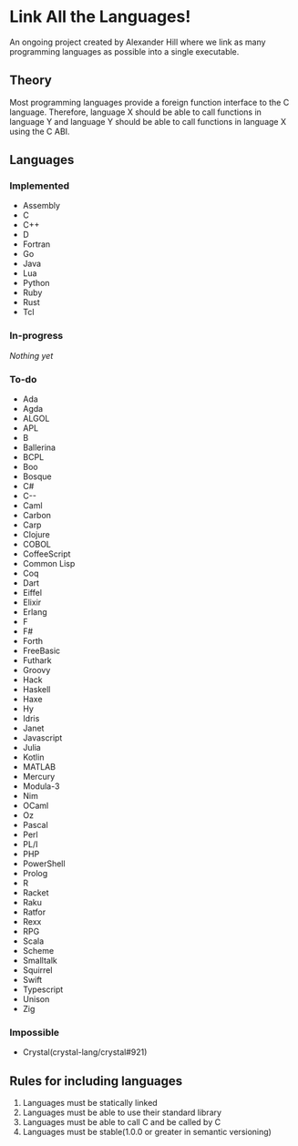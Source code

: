# Link All the Languages!

An ongoing project created by Alexander Hill where we link as many programming languages as possible into a single executable.

## Theory

Most programming languages provide a foreign function interface to the C language. Therefore, language X should be able to call functions in language Y and language Y should be able to call functions in language X using the C ABI.

## Languages

### Implemented

- Assembly
- C
- C++
- D
- Fortran
- Go
- Java
- Lua
- Python
- Ruby
- Rust
- Tcl

### In-progress

*Nothing yet*

### To-do

- Ada
- Agda
- ALGOL
- APL
- B
- Ballerina
- BCPL
- Boo
- Bosque
- C#
- C--
- Caml
- Carbon
- Carp
- Clojure
- COBOL
- CoffeeScript
- Common Lisp
- Coq
- Dart
- Eiffel
- Elixir
- Erlang
- F
- F#
- Forth
- FreeBasic
- Futhark
- Groovy
- Hack
- Haskell
- Haxe
- Hy
- Idris
- Janet
- Javascript
- Julia
- Kotlin
- MATLAB
- Mercury
- Modula-3
- Nim
- OCaml
- Oz
- Pascal
- Perl
- PL/I
- PHP
- PowerShell
- Prolog
- R
- Racket
- Raku
- Ratfor
- Rexx
- RPG
- Scala
- Scheme
- Smalltalk
- Squirrel
- Swift
- Typescript
- Unison
- Zig

### Impossible

- Crystal(crystal-lang/crystal#921)

## Rules for including languages

1. Languages must be statically linked
2. Languages must be able to use their standard library
3. Languages must be able to call C and be called by C
4. Languages must be stable(1.0.0 or greater in semantic versioning)